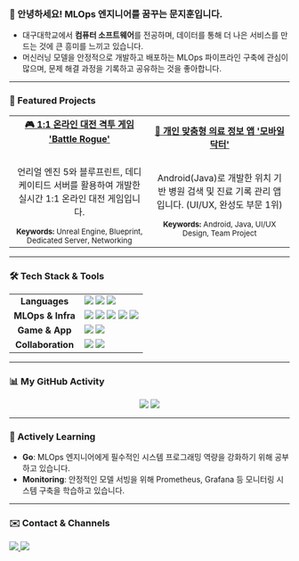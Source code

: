 ### 👋 안녕하세요! MLOps 엔지니어를 꿈꾸는 문지훈입니다.

- 대구대학교에서 **컴퓨터 소프트웨어**를 전공하며, 데이터를 통해 더 나은 서비스를 만드는 것에 큰 흥미를 느끼고 있습니다.
- 머신러닝 모델을 안정적으로 개발하고 배포하는 MLOps 파이프라인 구축에 관심이 많으며, 문제 해결 과정을 기록하고 공유하는 것을 좋아합니다.

---

### 🚀 Featured Projects

<table>
  <tr>
    <td align="center" width="50%">
      <a href="https://github.com/jihun-moon/battle-rogue">
        <strong>🎮 1:1 온라인 대전 격투 게임 'Battle Rogue'</strong>
      </a>
      <br/><br/>
      <p>언리얼 엔진 5와 블루프린트, 데디케이티드 서버를 활용하여 개발한 실시간 1:1 온라인 대전 게임입니다.</p>
      <sub><strong>Keywords:</strong> Unreal Engine, Blueprint, Dedicated Server, Networking</sub>
    </td>
    <td align="center" width="50%">
      <a href="https://github.com/jihun-moon/mobile-doctor-app">
        <strong>📱 개인 맞춤형 의료 정보 앱 '모바일 닥터'</strong>
      </a>
      <br/><br/>
      <p>Android(Java)로 개발한 위치 기반 병원 검색 및 진료 기록 관리 앱입니다. (UI/UX, 완성도 부문 1위)</p>
      <sub><strong>Keywords:</strong> Android, Java, UI/UX Design, Team Project</sub>
    </td>
  </tr>
</table>

---

### 🛠️ Tech Stack & Tools

<table>
  <tr>
    <td align="center"><strong>Languages</strong></td>
    <td>
      <img src="https://img.shields.io/badge/Python-3776AB?style=for-the-badge&logo=Python&logoColor=white"/>
      <img src="https://img.shields.io/badge/Java-007396?style=for-the-badge&logo=Java&logoColor=white"/>
      <img src="https://img.shields.io/badge/C++-00599C?style=for-the-badge&logo=C%2B%2B&logoColor=white"/>
    </td>
  </tr>
  <tr>
    <td align="center"><strong>MLOps & Infra</strong></td>
    <td>
      <img src="https://img.shields.io/badge/Docker-2496ED?style=for-the-badge&logo=Docker&logoColor=white"/>
      <img src="https://img.shields.io/badge/Kubernetes-326CE5?style=for-the-badge&logo=Kubernetes&logoColor=white"/>
      <img src="https://img.shields.io/badge/Amazon_AWS-232F3E?style=for-the-badge&logo=Amazon-AWS&logoColor=white"/>
      <img src="https://img.shields.io/badge/GitHub_Actions-2088FF?style=for-the-badge&logo=GitHub-Actions&logoColor=white"/>
      <img src="https://img.shields.io/badge/Terraform-7B42BC?style=for-the-badge&logo=Terraform&logoColor=white"/>
    </td>
  </tr>
   <tr>
    <td align="center"><strong>Game & App</strong></td>
    <td>
      <img src="https://img.shields.io/badge/Unreal_Engine-313131?style=for-the-badge&logo=unrealengine&logoColor=white"/>
      <img src="https://img.shields.io/badge/Android-3DDC84?style=for-the-badge&logo=android&logoColor=white"/>
    </td>
  </tr>
  <tr>
    <td align="center"><strong>Collaboration</strong></td>
    <td>
      <img src="https://img.shields.io/badge/Notion-000000?style=for-the-badge&logo=notion&logoColor=white"/>
      <img src="https://img.shields.io/badge/Git-F05032?style=for-the-badge&logo=git&logoColor=white"/>
    </td>
  </tr>
</table>

---

### 📊 My GitHub Activity

<p align="center">
  <img src="https://github-readme-stats.vercel.app/api?username=jihun-moon&show_icons=true&theme=radical&rank_icon=github" />
  <img src="https://github-readme-stats.vercel.app/api/top-langs/?username=jihun-moon&layout=compact&theme=radical" />
</p>

---

### 🌱 Actively Learning

- **Go**: MLOps 엔지니어에게 필수적인 시스템 프로그래밍 역량을 강화하기 위해 공부하고 있습니다.
- **Monitoring**: 안정적인 모델 서빙을 위해 Prometheus, Grafana 등 모니터링 시스템 구축을 학습하고 있습니다.

---

### ✉️ Contact & Channels

<p align="left">
  <a href="mailto:jihun0948@naver.com">
    <img src="https://img.shields.io/badge/Email-03C75A?style=for-the-badge&logo=naver&logoColor=white"/>
  </a>
  <a href="https://www.notion.so/26d72d9f979f8097a1c1d6585ec7feec">
    <img src="https://img.shields.io/badge/Portfolio-FFFFFF?style=for-the-badge&logo=Notion&logoColor=black"/>
  </a>
</p>

